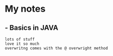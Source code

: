 # My notes

## - Basics in JAVA
    lots of stuff
    love it so much
    overwritng comes with the @ overwright method
